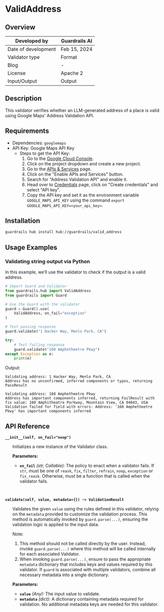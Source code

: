 # ValidAddress

## Overview

| Developed by | Guardrails AI |
| --- | --- |
| Date of development | Feb 15, 2024 |
| Validator type | Format |
| Blog | - |
| License | Apache 2 |
| Input/Output | Output |

## Description

This validator verifies whether an LLM-generated address of a place is valid using Google Maps' Address Validation API.

## Requirements
* Dependencies: `googlemaps`
* API Key: Google Maps API Key
    * Steps to get the API Key:
        1. Go to the [Google Cloud Console](https://console.cloud.google.com/).
        2. Click on the project dropdown and create a new project.
        3. Go to the [APIs & Services](https://console.cloud.google.com/apis/dashboard) page.
        4. Click on the "Enable APIs and Services" button.
        5. Search for "Address Validation API" and enable it.
        6. Head over to [Credentials](https://console.cloud.google.com/apis/credentials) page,
            click on "Create credentials" and select "API key".
        7. Copy the API key and set it as the environment variable `GOOGLE_MAPS_API_KEY` 
        using the command `export GOOGLE_MAPS_API_KEY=<your_api_key>`.

## Installation

```bash
guardrails hub install hub://guardrails/valid_address
```

## Usage Examples

### Validating string output via Python

In this example, we’ll use the validator to check if the output is a valid address.

```python
# Import Guard and Validator
from guardrails.hub import ValidAddress
from guardrails import Guard

# Use the Guard with the validator
guard = Guard().use(
    ValidAddress, on_fail="exception"
)

# Test passing response
guard.validate("1 Hacker Way, Menlo Park, CA")

try:
    # Test failing response
    guard.validate("160 Amphetheetre Pkwy")
except Exception as e:
    print(e)
```
Output:
```console
Validating address: 1 Hacker Way, Menlo Park, CA
Address has no unconfirmed, inferred components or typos, returning PassResult

Validating address: 160 Amphetheetre Pkwy
Address has important components inferred, returning FailResult with fix value: 160 Amphitheatre Parkway, Mountain View, CA 94043, USA
Validation failed for field with errors: Address: '160 Amphetheetre Pkwy' has important components inferred
```


## API Reference

**`__init__(self, on_fail="noop")`**
<ul>

Initializes a new instance of the Validator class.

**Parameters:**

- **`on_fail`** *(str, Callable):* The policy to enact when a validator fails. If `str`, must be one of `reask`, `fix`, `filter`, `refrain`, `noop`, `exception` or `fix_reask`. Otherwise, must be a function that is called when the validator fails.

</ul>

<br>

**`validate(self, value, metadata={}) -> ValidationResult`**

<ul>

Validates the given `value` using the rules defined in this validator, relying on the `metadata` provided to customize the validation process. This method is automatically invoked by `guard.parse(...)`, ensuring the validation logic is applied to the input data.

Note:

1. This method should not be called directly by the user. Instead, invoke `guard.parse(...)` where this method will be called internally for each associated Validator.
2. When invoking `guard.parse(...)`, ensure to pass the appropriate `metadata` dictionary that includes keys and values required by this validator. If `guard` is associated with multiple validators, combine all necessary metadata into a single dictionary.

**Parameters:**

- **`value`** *(Any):* The input value to validate.
- **`metadata`** *(dict):* A dictionary containing metadata required for validation. No additional metadata keys are needed for this validator.

</ul>

